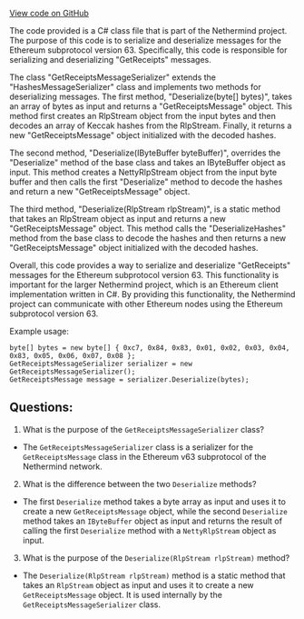 [View code on GitHub](https://github.com/NethermindEth/nethermind/src/Nethermind/Nethermind.Network/P2P/Subprotocols/Eth/V63/Messages/GetReceiptsMessageSerializer.cs)

The code provided is a C# class file that is part of the Nethermind project. The purpose of this code is to serialize and deserialize messages for the Ethereum subprotocol version 63. Specifically, this code is responsible for serializing and deserializing "GetReceipts" messages.

The class "GetReceiptsMessageSerializer" extends the "HashesMessageSerializer" class and implements two methods for deserializing messages. The first method, "Deserialize(byte[] bytes)", takes an array of bytes as input and returns a "GetReceiptsMessage" object. This method first creates an RlpStream object from the input bytes and then decodes an array of Keccak hashes from the RlpStream. Finally, it returns a new "GetReceiptsMessage" object initialized with the decoded hashes.

The second method, "Deserialize(IByteBuffer byteBuffer)", overrides the "Deserialize" method of the base class and takes an IByteBuffer object as input. This method creates a NettyRlpStream object from the input byte buffer and then calls the first "Deserialize" method to decode the hashes and return a new "GetReceiptsMessage" object.

The third method, "Deserialize(RlpStream rlpStream)", is a static method that takes an RlpStream object as input and returns a new "GetReceiptsMessage" object. This method calls the "DeserializeHashes" method from the base class to decode the hashes and then returns a new "GetReceiptsMessage" object initialized with the decoded hashes.

Overall, this code provides a way to serialize and deserialize "GetReceipts" messages for the Ethereum subprotocol version 63. This functionality is important for the larger Nethermind project, which is an Ethereum client implementation written in C#. By providing this functionality, the Nethermind project can communicate with other Ethereum nodes using the Ethereum subprotocol version 63. 

Example usage:

```
byte[] bytes = new byte[] { 0xc7, 0x84, 0x83, 0x01, 0x02, 0x03, 0x04, 0x83, 0x05, 0x06, 0x07, 0x08 };
GetReceiptsMessageSerializer serializer = new GetReceiptsMessageSerializer();
GetReceiptsMessage message = serializer.Deserialize(bytes);
```
## Questions: 
 1. What is the purpose of the `GetReceiptsMessageSerializer` class?
- The `GetReceiptsMessageSerializer` class is a serializer for the `GetReceiptsMessage` class in the Ethereum v63 subprotocol of the Nethermind network.

2. What is the difference between the two `Deserialize` methods?
- The first `Deserialize` method takes a byte array as input and uses it to create a new `GetReceiptsMessage` object, while the second `Deserialize` method takes an `IByteBuffer` object as input and returns the result of calling the first `Deserialize` method with a `NettyRlpStream` object as input.

3. What is the purpose of the `Deserialize(RlpStream rlpStream)` method?
- The `Deserialize(RlpStream rlpStream)` method is a static method that takes an `RlpStream` object as input and uses it to create a new `GetReceiptsMessage` object. It is used internally by the `GetReceiptsMessageSerializer` class.
